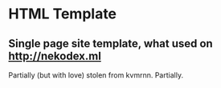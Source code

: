 # HTML Template

## Single page site template, what used on http://nekodex.ml

Partially (but with love) stolen from kvmrnn. Partially.